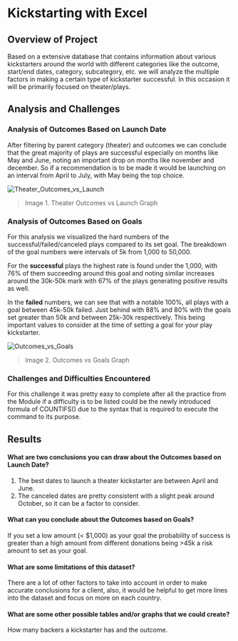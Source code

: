# Kickstarting with Excel

## Overview of Project

Based on a extensive database that contains information about various kickstarters around the world with different categories like the outcome, start/end dates, category, subcategory, etc. we will analyze the multiple factors in making a certain type of kickstarter successful. In this occasion it will be primarily focused on theater/plays.

## Analysis and Challenges

### Analysis of Outcomes Based on Launch Date

After filtering by parent category (theater) and outcomes we can conclude that the great majority of plays are successful especially on months like May and June, noting an important drop on months like november and december. So if a recommendation is to be made it would be launching on an interval from April to July, with May being the top choice.

![Theater_Outcomes_vs_Launch](https://user-images.githubusercontent.com/83614893/147435591-c1860d41-fb37-466c-b8e3-2c8b8a38e8d0.png)
>Image 1. Theater Outcomes vs Launch Graph


### Analysis of Outcomes Based on Goals

For this analysis we visualized the hard numbers of the successful/failed/canceled plays compared to its set goal. The breakdown of the goal numbers were intervals of 5k from 1,000 to 50,000. 

For the **successful** plays the highest rate is found under the 1,000, with 76% of them succeeding around this goal and noting similar increases around the 30k-50k mark with 67% of the plays generating positive results as well.

In the **failed** numbers, we can see that with a notable 100%, all plays with a goal between 45k-50k failed. Just behind with 88% and 80% with the goals set greater than 50k and between 25k-30k respectively. This being important values to consider at the time of setting a goal for your play kickstarter.

![Outcomes_vs_Goals](https://user-images.githubusercontent.com/83614893/147437071-a7647f94-74b3-4ce9-85e6-3abc354428d7.png)
>Image 2. Outcomes vs Goals Graph

### Challenges and Difficulties Encountered
For this challenge it was pretty easy to complete after all the practice from the Module if a difficulty is to be listed could be the newly introduced formula of COUNTIFS() due to the syntax that is required to execute the command to its purpose.

## Results

#### What are two conclusions you can draw about the Outcomes based on Launch Date?
  1. The best dates to launch a theater kickstarter are between April and June.
  2. The canceled dates are pretty consistent with a slight peak around October, so it can be a factor to consider.

#### What can you conclude about the Outcomes based on Goals?
If you set a low amount (< $1,000) as your goal the probability of success is greater than a high amount from different donations     being >45k a risk amount to set as your goal.

#### What are some limitations of this dataset?
There are a lot of other factors to take into account in order to make accurate conclusions for a client, also, it would be helpful to get more lines into the dataset and focus on more on each country.

#### What are some other possible tables and/or graphs that we could create?
How many backers a kickstarter has and the outcome.
  
